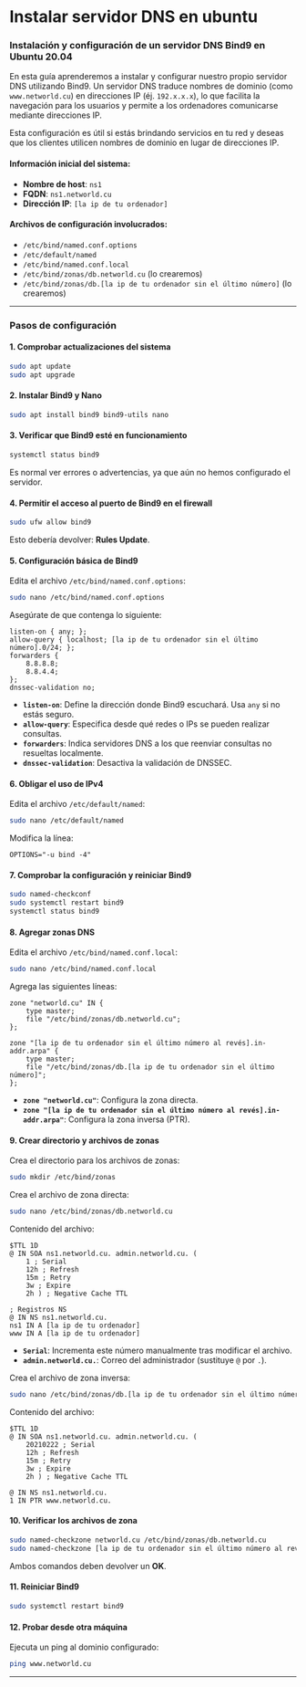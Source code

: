 # Instalar servidor DNS en ubuntu

### Instalación y configuración de un servidor DNS Bind9 en Ubuntu 20.04

En esta guía aprenderemos a instalar y configurar nuestro propio servidor DNS utilizando Bind9. Un servidor DNS traduce nombres de dominio (como `www.networld.cu`) en direcciones IP (éj. `192.x.x.x`), lo que facilita la navegación para los usuarios y permite a los ordenadores comunicarse mediante direcciones IP.

Esta configuración es útil si estás brindando servicios en tu red y deseas que los clientes utilicen nombres de dominio en lugar de direcciones IP.

#### Información inicial del sistema:
- **Nombre de host**: `ns1`
- **FQDN**: `ns1.networld.cu`
- **Dirección IP**: `[la ip de tu ordenador]`

#### Archivos de configuración involucrados:
- `/etc/bind/named.conf.options`
- `/etc/default/named`
- `/etc/bind/named.conf.local`
- `/etc/bind/zonas/db.networld.cu` (lo crearemos)
- `/etc/bind/zonas/db.[la ip de tu ordenador sin el último número]` (lo crearemos)

---
### Pasos de configuración

#### 1. Comprobar actualizaciones del sistema
```bash
sudo apt update
sudo apt upgrade
```

#### 2. Instalar Bind9 y Nano
```bash
sudo apt install bind9 bind9-utils nano
```

#### 3. Verificar que Bind9 esté en funcionamiento
```bash
systemctl status bind9
```
Es normal ver errores o advertencias, ya que aún no hemos configurado el servidor.

#### 4. Permitir el acceso al puerto de Bind9 en el firewall
```bash
sudo ufw allow bind9
```
Esto debería devolver: **Rules Update**.

#### 5. Configuración básica de Bind9
Edita el archivo `/etc/bind/named.conf.options`:
```bash
sudo nano /etc/bind/named.conf.options
```
Asegúrate de que contenga lo siguiente:
```plaintext
listen-on { any; };
allow-query { localhost; [la ip de tu ordenador sin el último número].0/24; };
forwarders {
    8.8.8.8;
    8.8.4.4;
};
dnssec-validation no;
```
- **`listen-on`**: Define la dirección donde Bind9 escuchará. Usa `any` si no estás seguro.
- **`allow-query`**: Especifica desde qué redes o IPs se pueden realizar consultas.
- **`forwarders`**: Indica servidores DNS a los que reenviar consultas no resueltas localmente.
- **`dnssec-validation`**: Desactiva la validación de DNSSEC.

#### 6. Obligar el uso de IPv4
Edita el archivo `/etc/default/named`:
```bash
sudo nano /etc/default/named
```
Modifica la línea:
```plaintext
OPTIONS="-u bind -4"
```

#### 7. Comprobar la configuración y reiniciar Bind9
```bash
sudo named-checkconf
sudo systemctl restart bind9
systemctl status bind9
```

#### 8. Agregar zonas DNS
Edita el archivo `/etc/bind/named.conf.local`:
```bash
sudo nano /etc/bind/named.conf.local
```
Agrega las siguientes líneas:
```plaintext
zone "networld.cu" IN {
    type master;
    file "/etc/bind/zonas/db.networld.cu";
};

zone "[la ip de tu ordenador sin el último número al revés].in-addr.arpa" {
    type master;
    file "/etc/bind/zonas/db.[la ip de tu ordenador sin el último número]";
};
```
- **`zone "networld.cu"`**: Configura la zona directa.
- **`zone "[la ip de tu ordenador sin el último número al revés].in-addr.arpa"`**: Configura la zona inversa (PTR).

#### 9. Crear directorio y archivos de zonas
Crea el directorio para los archivos de zonas:
```bash
sudo mkdir /etc/bind/zonas
```

Crea el archivo de zona directa:
```bash
sudo nano /etc/bind/zonas/db.networld.cu
```
Contenido del archivo:
```plaintext
$TTL 1D
@ IN SOA ns1.networld.cu. admin.networld.cu. (
    1 ; Serial
    12h ; Refresh
    15m ; Retry
    3w ; Expire
    2h ) ; Negative Cache TTL

; Registros NS
@ IN NS ns1.networld.cu.
ns1 IN A [la ip de tu ordenador]
www IN A [la ip de tu ordenador]
```
- **`Serial`**: Incrementa este número manualmente tras modificar el archivo.
- **`admin.networld.cu.`**: Correo del administrador (sustituye `@` por `.`).

Crea el archivo de zona inversa:
```bash
sudo nano /etc/bind/zonas/db.[la ip de tu ordenador sin el último número]
```
Contenido del archivo:
```plaintext
$TTL 1D
@ IN SOA ns1.networld.cu. admin.networld.cu. (
    20210222 ; Serial
    12h ; Refresh
    15m ; Retry
    3w ; Expire
    2h ) ; Negative Cache TTL

@ IN NS ns1.networld.cu.
1 IN PTR www.networld.cu.
```

#### 10. Verificar los archivos de zona
```bash
sudo named-checkzone networld.cu /etc/bind/zonas/db.networld.cu
sudo named-checkzone [la ip de tu ordenador sin el último número al revés].in-addr.arpa /etc/bind/zonas/db.[la ip de tu ordenador sin el último número]
```
Ambos comandos deben devolver un **OK**.

#### 11. Reiniciar Bind9
```bash
sudo systemctl restart bind9
```

#### 12. Probar desde otra máquina
Ejecuta un ping al dominio configurado:
```bash
ping www.networld.cu
```

---
